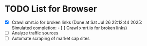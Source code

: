 # TODO List for Browser

- [x] Crawl xmrt.io for broken links  (Done at Sat Jul 26 22:12:44 2025: Simulated completion: - [ ] Crawl xmrt.io for broken links)
- [ ] Analyze traffic sources
- [ ] Automate scraping of market cap sites